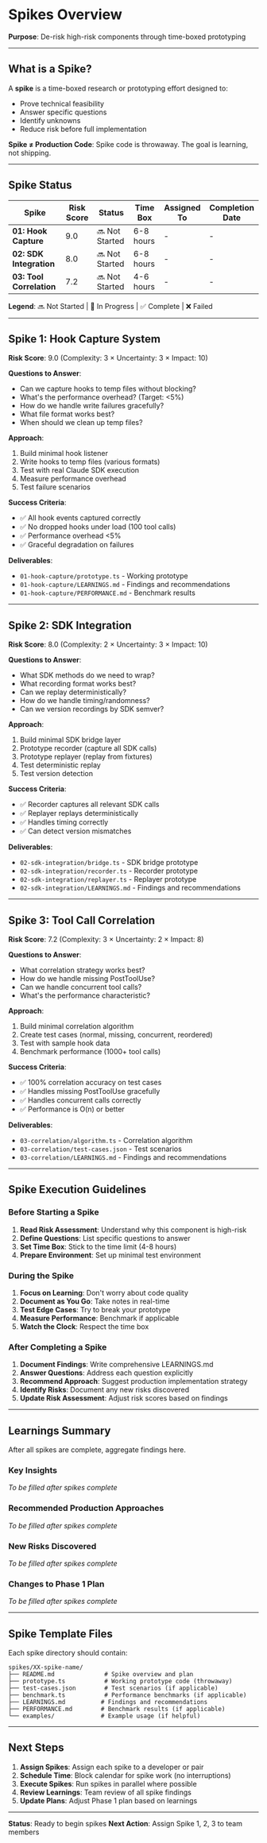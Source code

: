 # Spikes Overview

**Purpose**: De-risk high-risk components through time-boxed prototyping

---

## What is a Spike?

A **spike** is a time-boxed research or prototyping effort designed to:
- Prove technical feasibility
- Answer specific questions
- Identify unknowns
- Reduce risk before full implementation

**Spike ≠ Production Code**: Spike code is throwaway. The goal is learning, not shipping.

---

## Spike Status

| Spike | Risk Score | Status | Time Box | Assigned To | Completion Date |
|-------|------------|--------|----------|-------------|-----------------|
| **01: Hook Capture** | 9.0 | 🔜 Not Started | 6-8 hours | - | - |
| **02: SDK Integration** | 8.0 | 🔜 Not Started | 6-8 hours | - | - |
| **03: Tool Correlation** | 7.2 | 🔜 Not Started | 4-6 hours | - | - |

**Legend**: 🔜 Not Started | 🚧 In Progress | ✅ Complete | ❌ Failed

---

## Spike 1: Hook Capture System

**Risk Score**: 9.0 (Complexity: 3 × Uncertainty: 3 × Impact: 10)

**Questions to Answer**:
- Can we capture hooks to temp files without blocking?
- What's the performance overhead? (Target: <5%)
- How do we handle write failures gracefully?
- What file format works best?
- When should we clean up temp files?

**Approach**:
1. Build minimal hook listener
2. Write hooks to temp files (various formats)
3. Test with real Claude SDK execution
4. Measure performance overhead
5. Test failure scenarios

**Success Criteria**:
- ✅ All hook events captured correctly
- ✅ No dropped hooks under load (100 tool calls)
- ✅ Performance overhead <5%
- ✅ Graceful degradation on failures

**Deliverables**:
- `01-hook-capture/prototype.ts` - Working prototype
- `01-hook-capture/LEARNINGS.md` - Findings and recommendations
- `01-hook-capture/PERFORMANCE.md` - Benchmark results

---

## Spike 2: SDK Integration

**Risk Score**: 8.0 (Complexity: 2 × Uncertainty: 3 × Impact: 10)

**Questions to Answer**:
- What SDK methods do we need to wrap?
- What recording format works best?
- Can we replay deterministically?
- How do we handle timing/randomness?
- Can we version recordings by SDK semver?

**Approach**:
1. Build minimal SDK bridge layer
2. Prototype recorder (capture all SDK calls)
3. Prototype replayer (replay from fixtures)
4. Test deterministic replay
5. Test version detection

**Success Criteria**:
- ✅ Recorder captures all relevant SDK calls
- ✅ Replayer replays deterministically
- ✅ Handles timing correctly
- ✅ Can detect version mismatches

**Deliverables**:
- `02-sdk-integration/bridge.ts` - SDK bridge prototype
- `02-sdk-integration/recorder.ts` - Recorder prototype
- `02-sdk-integration/replayer.ts` - Replayer prototype
- `02-sdk-integration/LEARNINGS.md` - Findings and recommendations

---

## Spike 3: Tool Call Correlation

**Risk Score**: 7.2 (Complexity: 3 × Uncertainty: 2 × Impact: 8)

**Questions to Answer**:
- What correlation strategy works best?
- How do we handle missing PostToolUse?
- Can we handle concurrent tool calls?
- What's the performance characteristic?

**Approach**:
1. Build minimal correlation algorithm
2. Create test cases (normal, missing, concurrent, reordered)
3. Test with sample hook data
4. Benchmark performance (1000+ tool calls)

**Success Criteria**:
- ✅ 100% correlation accuracy on test cases
- ✅ Handles missing PostToolUse gracefully
- ✅ Handles concurrent calls correctly
- ✅ Performance is O(n) or better

**Deliverables**:
- `03-correlation/algorithm.ts` - Correlation algorithm
- `03-correlation/test-cases.json` - Test scenarios
- `03-correlation/LEARNINGS.md` - Findings and recommendations

---

## Spike Execution Guidelines

### Before Starting a Spike

1. **Read Risk Assessment**: Understand why this component is high-risk
2. **Define Questions**: List specific questions to answer
3. **Set Time Box**: Stick to the time limit (4-8 hours)
4. **Prepare Environment**: Set up minimal test environment

### During the Spike

1. **Focus on Learning**: Don't worry about code quality
2. **Document as You Go**: Take notes in real-time
3. **Test Edge Cases**: Try to break your prototype
4. **Measure Performance**: Benchmark if applicable
5. **Watch the Clock**: Respect the time box

### After Completing a Spike

1. **Document Findings**: Write comprehensive LEARNINGS.md
2. **Answer Questions**: Address each question explicitly
3. **Recommend Approach**: Suggest production implementation strategy
4. **Identify Risks**: Document any new risks discovered
5. **Update Risk Assessment**: Adjust risk scores based on findings

---

## Learnings Summary

After all spikes are complete, aggregate findings here.

### Key Insights

_To be filled after spikes complete_

### Recommended Production Approaches

_To be filled after spikes complete_

### New Risks Discovered

_To be filled after spikes complete_

### Changes to Phase 1 Plan

_To be filled after spikes complete_

---

## Spike Template Files

Each spike directory should contain:

```
spikes/XX-spike-name/
├── README.md              # Spike overview and plan
├── prototype.ts           # Working prototype code (throwaway)
├── test-cases.json        # Test scenarios (if applicable)
├── benchmark.ts           # Performance benchmarks (if applicable)
├── LEARNINGS.md          # Findings and recommendations
├── PERFORMANCE.md        # Benchmark results (if applicable)
└── examples/             # Example usage (if helpful)
```

---

## Next Steps

1. **Assign Spikes**: Assign each spike to a developer or pair
2. **Schedule Time**: Block calendar for spike work (no interruptions)
3. **Execute Spikes**: Run spikes in parallel where possible
4. **Review Learnings**: Team review of all spike findings
5. **Update Plans**: Adjust Phase 1 plan based on learnings

---

**Status**: Ready to begin spikes
**Next Action**: Assign Spike 1, 2, 3 to team members
